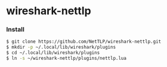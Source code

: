 # wireshark-nettlp

### Install

```bash
$ git clone https://github.com/NetTLP/wireshark-nettlp.git
$ mkdir -p ~/.local/lib/wireshark/plugins
$ cd ~/.local/lib/wireshark/plugins
$ ln -s ~/wireshark-nettlp/plugins/nettlp.lua
```
